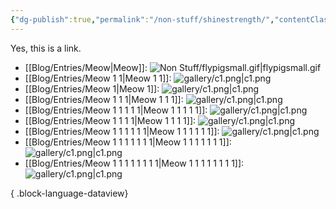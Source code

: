 ```yaml
---
{"dg-publish":true,"permalink":"/non-stuff/shinestrength/","contentClasses":"gallery","dgEnableSearch":"false","dgLinkPreview":"false"}
---
```




Yes, this is a link.


- [[Blog/Entries/Meow\|Meow]]: ![Non Stuff/flypigsmall.gif|flypigsmall.gif](/img/user/Non%20Stuff/flypigsmall.gif)
- [[Blog/Entries/Meow 1 1\|Meow 1 1]]: ![gallery/c1.png|c1.png](/img/user/gallery/c1.png)
- [[Blog/Entries/Meow 1\|Meow 1]]: ![gallery/c1.png|c1.png](/img/user/gallery/c1.png)
- [[Blog/Entries/Meow 1 1 1\|Meow 1 1 1]]: ![gallery/c1.png|c1.png](/img/user/gallery/c1.png)
- [[Blog/Entries/Meow 1 1 1 1 1\|Meow 1 1 1 1 1]]: ![gallery/c1.png|c1.png](/img/user/gallery/c1.png)
- [[Blog/Entries/Meow 1 1 1 1\|Meow 1 1 1 1]]: ![gallery/c1.png|c1.png](/img/user/gallery/c1.png)
- [[Blog/Entries/Meow 1 1 1 1 1 1\|Meow 1 1 1 1 1 1]]: ![gallery/c1.png|c1.png](/img/user/gallery/c1.png)
- [[Blog/Entries/Meow 1 1 1 1 1 1 1\|Meow 1 1 1 1 1 1 1]]: ![gallery/c1.png|c1.png](/img/user/gallery/c1.png)
- [[Blog/Entries/Meow 1 1 1 1 1 1 1 1\|Meow 1 1 1 1 1 1 1 1]]: ![gallery/c1.png|c1.png](/img/user/gallery/c1.png)

{ .block-language-dataview}


